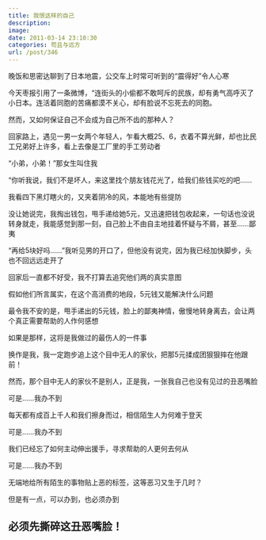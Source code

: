 ```yaml
---
title: 我恨这样的自己
description: 
image: 
date: 2011-03-14 23:10:30
categories: 苟且与远方
url: /post/346
---
```


晚饭和思密达聊到了日本地震，公交车上时常可听到的“震得好”令人心寒

今天枣报引用了一条微博，“连街头的小偷都不敢呵斥的民族，却有勇气高呼灭了小日本。连活着同胞的苦痛都漠不关心，却有脸说不忘死去的同胞。

然而，又如何保证自己不会成为自己所不齿的那种人？

回家路上，遇见一男一女两个年轻人，乍看大概25、6，衣着不算光鲜，却也比民工兄弟好上许多，看上去像是工厂里的手工劳动者

“小弟，小弟！”那女生叫住我

“你听我说，我们不是坏人，来这里找个朋友钱花光了，给我们些钱买吃的吧……

我看四下黑灯瞎火的，又夹着阴冷的风，本能地有些提防

没让她说完，我掏出钱包，甩手递给她5元，又迅速把钱包收起来，一句话也没说转身就走，我能感觉到那一刻，自己脸上不由自主地挂着怀疑与不屑，甚至……鄙夷

“再给5块好吗……”我听见男的开口了，但他没有说完，因为我已经加快脚步，头也不回远远走开了

回家后一直都不好受，我不打算去追究他们两的真实意图

假如他们所言属实，在这个高消费的地段，5元钱又能解决什么问题

最令我不安的是，甩手递出的5元钱，脸上的鄙夷神情，傲慢地转身离去，会让两个真正需要帮助的人作何感想

如果是那样，这将是我做过的最伤人的一件事

换作是我，我一定跑步追上这个目中无人的家伙，把那5元揉成团狠狠摔在他跟前！

然而，那个目中无人的家伙不是别人，正是我，一张我自己也没有见过的丑恶嘴脸

可是……我办不到

每天都有成百上千人和我们擦身而过，相信陌生人为何难于登天

可是……我办不到

我们已经忘了如何主动伸出援手，寻求帮助的人更何去何从

可是……我办不到

无端地给所有陌生的事物贴上恶的标签，这等恶习又生于几时？

但是有一点，可以办到，也必须办到

## 必须先撕碎这丑恶嘴脸！